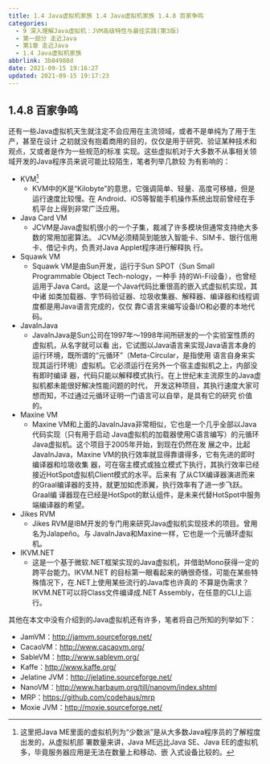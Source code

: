 ```yaml
---
title: 1.4 Java虚拟机家族 1.4 Java虚拟机家族 1.4.8 百家争鸣
categories: 
  - 9 深入理解Java虛拟机：JVM高级特性与最佳实践(第3版)
  - 第一部分 走近Java
  - 第1章 走近Java
  - 1.4 Java虚拟机家族
abbrlink: 3b84988d
date: 2021-09-15 19:16:27
updated: 2021-09-15 19:17:23
---
```

## 1.4.8 百家争鸣
还有一些Java虚拟机天生就注定不会应用在主流领域，或者不是单纯为了用于生产，甚至在设计 之初就没有抱着商用的目的，仅仅是用于研究、验证某种技术和观点，又或者是作为一些规范的标准 实现。这些虚拟机对于大多数不从事相关领域开发的Java程序员来说可能比较陌生，笔者列举几款较 为有影响的：
- KVM[^1]
  - KVM中的K是“Kilobyte”的意思，它强调简单、轻量、高度可移植，但是运行速度比较慢。在 Android、iOS等智能手机操作系统出现前曾经在手机平台上得到非常广泛应用。
- Java Card VM
  - JCVM是Java虚拟机很小的一个子集，裁减了许多模块但通常支持绝大多数的常用加密算法。 JCVM必须精简到能放入智能卡、SIM卡、银行信用卡、借记卡内，负责对Java Applet程序进行解释执 行。
- Squawk VM
  - Squawk VM是由Sun开发，运行于Sun SPOT（Sun Small Programmable Object Tech-nology，一种手 持的Wi-Fi设备），也曾经运用于Java Card。这是一个Java代码比重很高的嵌入式虚拟机实现，其中诸 如类加载器、字节码验证器、垃圾收集器、解释器、编译器和线程调度都是用Java语言完成的，仅仅 靠C语言来编写设备I/O和必要的本地代码。
- JavaInJava
  - JavaInJava是Sun公司在1997年～1998年间所研发的一个实验室性质的虚拟机，从名字就可以看 出，它试图以Java语言来实现Java语言本身的运行环境，既所谓的“元循环”（Meta-Circular，是指使用 语言自身来实现其运行环境）虚拟机。它必须运行在另外一个宿主虚拟机之上，内部没有即时编译 器，代码只能以解释模式执行。在上世纪末主流原生的Java虚拟机都未能很好解决性能问题的时代， 开发这种项目，其执行速度大家可想而知，不过通过元循环证明一门语言可以自举，是具有它的研究 价值的。
- Maxine VM
  - Maxine VM和上面的JavaInJava非常相似，它也是一个几乎全部以Java代码实现（只有用于启动 Java虚拟机的加载器使用C语言编写）的元循环Java虚拟机。这个项目于2005年开始，到现在仍然在发 展之中，比起JavaInJava，Maxine VM的执行效率就显得靠谱得多，它有先进的即时编译器和垃圾收集 器，可在宿主模式或独立模式下执行，其执行效率已经接近HotSpot虚拟机Client模式的水平。后来有 了从C1X编译器演进而来的Graal编译器的支持，就更加如虎添翼，执行效率有了进一步飞跃。Graal编 译器现在已经是HotSpot的默认组件，是未来代替HotSpot中服务端编译器的希望。
- Jikes RVM
  - Jikes RVM是IBM开发的专门用来研究Java虚拟机实现技术的项目。曾用名为Jalapeño。与 JavaInJava和Maxine一样，它也是一个元循环虚拟机。
- IKVM.NET
  - 这是一个基于微软.NET框架实现的Java虚拟机，并借助Mono获得一定的跨平台能力。IKVM.NET 的目标第一眼看起来的确很奇怪，可能在某些特殊情况下，在.NET上使用某些流行的Java库也许真的 不算是伪需求？IKVM.NET可以将Class文件编译成.NET Assembly，在任意的CLI上运行。

其他在本文中没有介绍到的Java虚拟机还有许多，笔者将自己所知的列举如下：
- JamVM：http://jamvm.sourceforge.net/
- CacaoVM：http://www.cacaovm.org/
- SableVM：http://www.sablevm.org/
- Kaffe：http://www.kaffe.org/
- Jelatine JVM：http://jelatine.sourceforge.net/
- NanoVM：http://www.harbaum.org/till/nanovm/index.shtml
- MRP：https://github.com/codehaus/mrp
- Moxie JVM：http://moxie.sourceforge.net/

[^1]: 这里把Java ME里面的虚拟机列为“少数派”是从大多数Java程序员的了解程度出发的，从虚拟机部 署数量来讲，Java ME远比Java SE、Java EE的虚拟机多，毕竟服务器应用是无法在数量上和移动、嵌 入式设备比较的。

